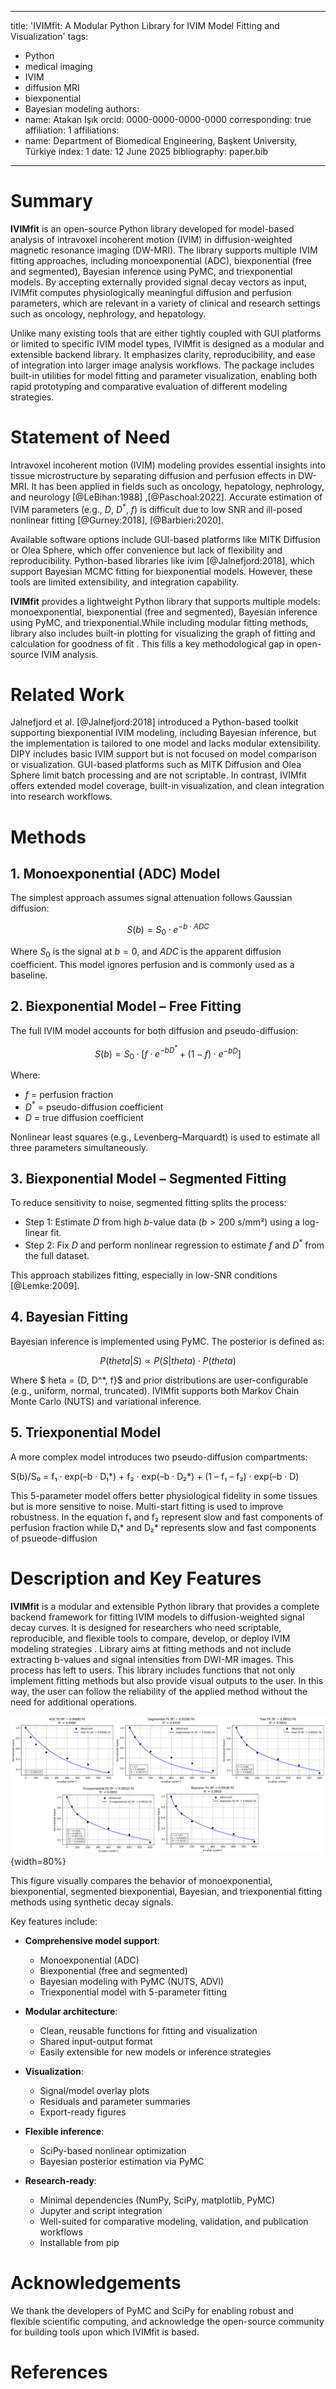 
---
title: 'IVIMfit: A Modular Python Library for IVIM Model Fitting and Visualization'
tags:
  - Python
  - medical imaging
  - IVIM
  - diffusion MRI
  - biexponential
  - Bayesian modeling
authors:
  - name: Atakan Işık
    orcid: 0000-0000-0000-0000
    corresponding: true
    affiliation: 1
affiliations:
 - name: Department of Biomedical Engineering, Başkent University, Türkiye
   index: 1
date: 12 June 2025
bibliography: paper.bib
---

# Summary

**IVIMfit** is an open-source Python library developed for model-based analysis of intravoxel incoherent motion (IVIM) in diffusion-weighted magnetic resonance imaging (DW-MRI). The library supports multiple IVIM fitting approaches, including monoexponential (ADC), biexponential (free and segmented), Bayesian inference using PyMC, and triexponential models. By accepting externally provided signal decay vectors as input, IVIMfit computes physiologically meaningful diffusion and perfusion parameters, which are relevant in a variety of clinical and research settings such as oncology, nephrology, and hepatology.

Unlike many existing tools that are either tightly coupled with GUI platforms or limited to specific IVIM model types, IVIMfit is designed as a modular and extensible backend library. It emphasizes clarity, reproducibility, and ease of integration into larger image analysis workflows. The package includes built-in utilities for model fitting and parameter visualization, enabling both rapid prototyping and comparative evaluation of different modeling strategies.

# Statement of Need

Intravoxel incoherent motion (IVIM) modeling provides essential insights into tissue microstructure by separating diffusion and perfusion effects in DW-MRI. It has been applied in fields such as oncology, hepatology, nephrology, and neurology [@LeBihan:1988] ,[@Paschoal:2022]. Accurate estimation of IVIM parameters (e.g., $D$, $D^*$, $f$) is difficult due to low SNR and ill-posed nonlinear fitting [@Gurney:2018], [@Barbieri:2020].

Available software options include GUI-based platforms like MITK Diffusion or Olea Sphere, which offer convenience but lack of flexibility and reproducibility. Python-based libraries like ivim [@Jalnefjord:2018], which support Bayesian MCMC fitting for biexponential models. However, these tools are limited extensibility, and integration capability.

**IVIMfit** provides a lightweight Python library that supports multiple models: monoexponential, biexponential (free and segmented), Bayesian inference using PyMC, and triexponential.While including modular fitting methods, library also includes built-in plotting for visualizing the graph of fitting and calculation for goodness of fit . This fills a key methodological gap in open-source IVIM analysis.

# Related Work

Jalnefjord et al. [@Jalnefjord:2018] introduced a Python-based toolkit supporting biexponential IVIM modeling, including Bayesian inference, but the implementation is tailored to one model and lacks modular extensibility. DIPY includes basic IVIM support but is not focused on model comparison or visualization. GUI-based platforms such as MITK Diffusion and Olea Sphere limit batch processing and are not scriptable. In contrast, IVIMfit offers extended model coverage, built-in visualization, and clean integration into research workflows.

# Methods

## 1. Monoexponential (ADC) Model

The simplest approach assumes signal attenuation follows Gaussian diffusion:

$$
S(b) = S_0 \cdot e^{-b \cdot ADC}
$$

Where $S_0$ is the signal at $b=0$, and $ADC$ is the apparent diffusion coefficient. This model ignores perfusion and is commonly used as a baseline.

## 2. Biexponential Model – Free Fitting

The full IVIM model accounts for both diffusion and pseudo-diffusion:

$$
S(b) = S_0 \cdot \left[ f \cdot e^{-b D^*} + (1 - f) \cdot e^{-b D} 
\right]
$$

Where:
- $f$ = perfusion fraction
- $D^*$ = pseudo-diffusion coefficient
- $D$ = true diffusion coefficient

Nonlinear least squares (e.g., Levenberg–Marquardt) is used to estimate all three parameters simultaneously.

## 3. Biexponential Model – Segmented Fitting

To reduce sensitivity to noise, segmented fitting splits the process:
- Step 1: Estimate $D$ from high $b$-value data ($b > 200$ s/mm²) using a log-linear fit.
- Step 2: Fix $D$ and perform nonlinear regression to estimate $f$ and $D^*$ from the full dataset.

This approach stabilizes fitting, especially in low-SNR conditions [@Lemke:2009].

## 4. Bayesian Fitting

Bayesian inference is implemented using PyMC. The posterior is defined as:

$$
P(	theta | S) \propto P(S | 	theta) \cdot P(	theta)
$$

Where $	heta = \{D, D^*, f\}$ and prior distributions are user-configurable (e.g., uniform, normal, truncated). IVIMfit supports both Markov Chain Monte Carlo (NUTS) and variational inference.

## 5. Triexponential Model

A more complex model introduces two pseudo-diffusion compartments: 

S(b)/S₀ = f₁ · exp(–b · D₁*) + f₂ · exp(–b · D₂*) + (1 – f₁ – f₂) · exp(–b · D)

This 5-parameter model offers better physiological fidelity in some tissues but is more sensitive to noise. Multi-start fitting is used to improve robustness. In the equation f₁ and f₂ represent slow and fast components of perfusion fraction while  D₁* and D₂* represents slow and fast components of psueode-diffusion

# Description and Key Features

**IVIMfit** is a modular and extensible Python library that provides a complete backend framework for fitting IVIM models to diffusion-weighted signal decay curves. It is designed for researchers who need scriptable, reproducible, and flexible tools to compare, develop, or deploy IVIM modeling strategies . Library aims at fitting methods and not include extracting b-values and signal intensities from DWI-MR images. This process has left to users. This library includes functions that not only implement fitting methods but also provide visual outputs to the user. In this way, the user can follow the reliability of the applied method without the need for additional operations.

![Comparison of IVIM fitting methods. Each curve represents the modeled decay using different algorithms over the same normalized signal decay.](Comparison%20of%20Methods.png){width=80%}

This figure visually compares the behavior of monoexponential, biexponential, segmented biexponential, Bayesian, and triexponential fitting methods using synthetic decay signals.

Key features include:

- **Comprehensive model support**:
  - Monoexponential (ADC)
  - Biexponential (free and segmented)
  - Bayesian modeling with PyMC (NUTS, ADVI)
  - Triexponential model with 5-parameter fitting

- **Modular architecture**:
  - Clean, reusable functions for fitting and visualization
  - Shared input-output format
  - Easily extensible for new models or inference strategies

- **Visualization**:
  - Signal/model overlay plots
  - Residuals and parameter summaries
  - Export-ready figures

- **Flexible inference**:
  - SciPy-based nonlinear optimization
  - Bayesian posterior estimation via PyMC
  
- **Research-ready**:
  - Minimal dependencies (NumPy, SciPy, matplotlib, PyMC)
  - Jupyter and script integration
  - Well-suited for comparative modeling, validation, and publication workflows
  - Installable from pip

# Acknowledgements

We thank the developers of PyMC and SciPy for enabling robust and flexible scientific computing, and acknowledge the open-source community for building tools upon which IVIMfit is based.

# References
